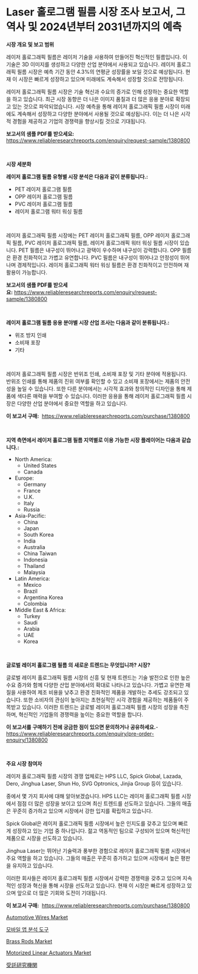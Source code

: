 <p><h1>Laser 홀로그램 필름 시장 조사 보고서, 그 역사 및 2024년부터 2031년까지의 예측</h1></p><p><strong>시장 개요 및 보고 범위</strong></p>
<p><p>레이저 홀로그래픽 필름은 레이저 기술을 사용하여 만들어진 혁신적인 필름입니다. 이 기술은 3D 이미지를 생성하고 다양한 산업 분야에서 사용되고 있습니다. 레이저 홀로그래픽 필름 시장은 예측 기간 동안 4.3%의 연평균 성장률을 보일 것으로 예상됩니다. 현재 이 시장은 빠르게 성장하고 있으며 미래에도 계속해서 성장할 것으로 전망됩니다.</p><p>레이저 홀로그래픽 필름 시장은 기술 혁신과 수요의 증가로 인해 성장하는 중요한 역할을 하고 있습니다. 최근 시장 동향은 더 나은 이미지 품질과 더 많은 응용 분야로 확장되고 있는 것으로 파악되었습니다. 시장 예측을 통해 레이저 홀로그래픽 필름 시장이 미래에도 계속해서 성장하고 다양한 분야에서 사용될 것으로 예상됩니다. 이는 더 나은 시각적 경험을 제공하고 기업의 경쟁력을 향상시킬 것으로 기대됩니다.</p></p>
<p><strong>보고서의 샘플 PDF를 받으세요:</strong> <a href="https://www.reliableresearchreports.com/enquiry/request-sample/1380800">https://www.reliableresearchreports.com/enquiry/request-sample/1380800</a></p>
<p>&nbsp;</p>
<p><strong>시장 세분화</strong></p>
<p><strong>레이저 홀로그램 필름 유형별 시장 분석은 다음과 같이 분류됩니다.:</strong></p>
<p><ul><li>PET 레이저 홀로그램 필름</li><li>OPP 레이저 홀로그램 필름</li><li>PVC 레이저 홀로그램 필름</li><li>레이저 홀로그램 워터 워싱 필름</li></ul></p>
<p>&nbsp;</p>
<p><p>레이저 홀로그래픽 필름 시장에는 PET 레이저 홀로그래픽 필름, OPP 레이저 홀로그래픽 필름, PVC 레이저 홀로그래픽 필름, 레이저 홀로그래픽 워터 워싱 필름 시장이 있습니다. PET 필름은 내구성이 뛰어나고 광택이 우수하며 내구성이 강력합니다. OPP 필름은 환경 친화적이고 가볍고 유연합니다. PVC 필름은 내구성이 뛰어나고 안정성이 뛰어나며 경제적입니다. 레이저 홀로그래픽 워터 워싱 필름은 환경 친화적이고 안전하며 재활용이 가능합니다.</p></p>
<p><strong>보고서의 샘플 PDF를 받으세요:</strong>&nbsp;<a href="https://www.reliableresearchreports.com/enquiry/request-sample/1380800">https://www.reliableresearchreports.com/enquiry/request-sample/1380800</a></p>
<p>&nbsp;</p>
<p><strong> 레이저 홀로그램 필름 응용 분야별 시장 산업 조사는 다음과 같이 분류됩니다.:</strong></p>
<p><ul><li>위조 방지 인쇄</li><li>소비재 포장</li><li>기타</li></ul></p>
<p>&nbsp;</p>
<p><p>레이저 홀로그래픽 필름 시장은 반위조 인쇄, 소비재 포장 및 기타 분야에 적용됩니다. 반위조 인쇄를 통해 제품의 진위 여부를 확인할 수 있고 소비재 포장에서는 제품의 안전성을 높일 수 있습니다. 또한 다른 분야에서는 시각적 효과와 창의적인 디자인을 통해 제품에 색다른 매력을 부여할 수 있습니다. 이러한 응용을 통해 레이저 홀로그래픽 필름 시장은 다양한 산업 분야에서 중요한 역할을 하고 있습니다.</p></p>
<p><strong>이 보고서 구매:</strong>&nbsp; <a href="https://www.reliableresearchreports.com/purchase/1380800">https://www.reliableresearchreports.com/purchase/1380800</a></p>
<p>&nbsp;</p>
<p><strong>지역 측면에서 레이저 홀로그램 필름 지역별로 이용 가능한 시장 플레이어는 다음과 같습니다.:</strong></p>
<p><ul>
    <li>
        North America:
        <ul>
            <li>United States</li>
            <li>Canada</li>
        </ul>
    </li>
    <li>
        Europe:
        <ul>
            <li>Germany</li>
            <li>France</li>
            <li>U.K.</li>
            <li>Italy</li>
            <li>Russia</li>
        </ul>
    </li>
    <li>
        Asia-Pacific:
        <ul>
            <li>China</li>
            <li>Japan</li>
            <li>South Korea</li>
            <li>India</li>
            <li>Australia</li>
            <li>China Taiwan</li>
            <li>Indonesia</li>
            <li>Thailand</li>
            <li>Malaysia</li>
        </ul>
    </li>
    <li>
        Latin America:
        <ul>
            <li>Mexico</li>
            <li>Brazil</li>
            <li>Argentina Korea</li>
            <li>Colombia</li>
        </ul>
    </li>
    <li>
        Middle East & Africa:
        <ul>
            <li>Turkey</li>
            <li>Saudi</li>
            <li>Arabia</li>
            <li>UAE</li>
            <li>Korea</li>
        </ul>
    </li>
    </ul></p>
<p>&nbsp;</p>
<p><strong>글로벌 레이저 홀로그램 필름 의 새로운 트렌드는 무엇입니까? 시장?</strong></p>
<p><p>글로벌 레이저 홀로그래픽 필름 시장의 신흥 및 현재 트렌드는 기술 발전으로 인한 높은 수요 증가와 함께 다양한 산업 분야에서의 확대로 나타나고 있습니다. 가볍고 유연한 재질을 사용하여 제조 비용을 낮추고 환경 친화적인 제품을 개발하는 추세도 강조되고 있습니다. 또한 소비자의 관심이 높아지는 초현실적인 시각 경험을 제공하는 제품들이 주목받고 있습니다. 이러한 트렌드는 글로벌 레이저 홀로그래픽 필름 시장의 성장을 촉진하며, 혁신적인 기업들의 경쟁력을 높이는 중요한 역할을 합니다.</p></p>
<p><strong>이 보고서를 구매하기 전에 궁금한 점이 있으면 문의하거나 공유하세요.</strong>- <a href="https://www.reliableresearchreports.com/enquiry/pre-order-enquiry/1380800">https://www.reliableresearchreports.com/enquiry/pre-order-enquiry/1380800</a></p>
<p>&nbsp;</p>
<p><strong>주요 시장 참여자</strong></p>
<p><p>레이저 홀로그래픽 필름 시장의 경쟁 업체로는 HPS LLC, Spick Global, Lazada, Dero, Jinghua Laser, Shun Ho, SVG Optronics, Jinjia Group 등이 있습니다. </p><p>중에서 몇 가지 회사에 대해 알아보겠습니다. HPS LLC는 레이저 홀로그래픽 필름 시장에서 점점 더 많은 성장을 보이고 있으며 최신 트렌드를 선도하고 있습니다. 그들의 매출은 꾸준히 증가하고 있으며 시장에서 강한 입지를 확립하고 있습니다.</p><p>Spick Global은 레이저 홀로그래픽 필름 시장에서 높은 인지도를 갖추고 있으며 빠르게 성장하고 있는 기업 중 하나입니다. 젊고 역동적인 팀으로 구성되어 있으며 혁신적인 제품으로 시장을 선도하고 있습니다.</p><p>Jinghua Laser는 뛰어난 기술력과 풍부한 경험으로 레이저 홀로그래픽 필름 시장에서 주요 역할을 하고 있습니다. 그들의 매출은 꾸준히 증가하고 있으며 시장에서 높은 평판을 유지하고 있습니다.</p><p>이러한 회사들은 레이저 홀로그래픽 필름 시장에서 강력한 경쟁력을 갖추고 있으며 지속적인 성장과 혁신을 통해 시장을 선도하고 있습니다. 현재 이 시장은 빠르게 성장하고 있으며 앞으로 더 많은 기회와 도전이 기대됩니다.</p></p>
<p><strong>이 보고서 구매:</strong>&nbsp;&nbsp;<a href="https://www.reliableresearchreports.com/purchase/1380800">https://www.reliableresearchreports.com/purchase/1380800</a></p>
<p><p><a href="https://issuu.com/reportprime-2/docs/automotive-wires-market-size-2030.pptx">Automotive Wires Market</a></p><p><a href="https://github.com/nuekbpymrrz5/Market-Research-Report-List-1/blob/main/406168411951.md">모바일 앱 분석 도구</a></p><p><a href="https://sulfuric-clavicle-d39.notion.site/Brass-Rods-Market-Size-Market-Share-and-Global-Market-Analysis-Report-2024-2031-e8433396aa384896bbf14793b4d0bf0c">Brass Rods Market</a></p><p><a href="https://view.publitas.com/reportprime-1/motorized-linear-actuators-market-size-market-trends-and-growth-outlook-forecasted-for-period-from-2024-to-2031/">Motorized Linear Actuators Market</a></p><p><a href="https://github.com/jkjreqjscoxx7/Market-Research-Report-List-1/blob/main/285527612941.md">受託研究機関</a></p></p>
